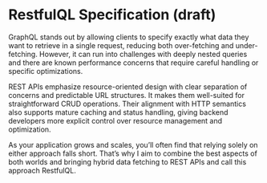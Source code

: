 # RestfulQL Specification (draft)

GraphQL stands out by allowing clients to specify exactly what data they want to retrieve in a single request, reducing both over-fetching and under-fetching. However, it can run into challenges with deeply nested queries and there are known performance concerns that require careful handling or specific optimizations.

REST APIs emphasize resource-oriented design with clear separation of concerns and predictable URL structures. It makes them well-suited for straightforward CRUD operations. Their alignment with HTTP semantics also supports mature caching and status handling, giving backend developers more explicit control over resource management and optimization.

As your application grows and scales, you’ll often find that relying solely on either approach falls short. That’s why I aim to combine the best aspects of both worlds and bringing hybrid data fetching to REST APIs and call this approach RestfulQL.
